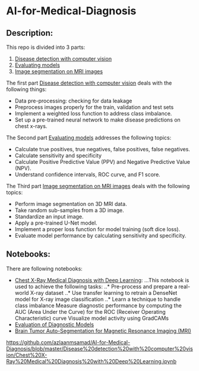 # AI-for-Medical-Diagnosis

## Description:

This repo is divided into 3 parts:
1. [Disease detection with computer vision](https://github.com/azlaanmsamad/AI-for-Medical-Diagnosis/tree/master/Disease%20detection%20with%20computer%20vision)
2. [Evaluating models](https://github.com/azlaanmsamad/AI-for-Medical-Diagnosis/tree/master/Evaluating%20models)
3. [Image segmentation on MRI images](https://github.com/azlaanmsamad/AI-for-Medical-Diagnosis/tree/master/Image%20segmentation%20on%20MRI%20images)



The first part [Disease detection with computer vision](https://github.com/azlaanmsamad/AI-for-Medical-Diagnosis/tree/master/Disease%20detection%20with%20computer%20vision) deals with the following things:
* Data pre-processing: checking for data leakage
* Preprocess images properly for the train, validation and test sets
* Implement a weighted loss function to address class imbalance.
* Set up a pre-trained neural network to make disease predictions on chest x-rays.

The Second part [Evaluating models](https://github.com/azlaanmsamad/AI-for-Medical-Diagnosis/tree/master/Evaluating%20models) addresses the following topics:
* Calculate true positives, true negatives, false positives, false negatives.
* Calculate sensitivity and specificity
* Calculate Positive Predictive Value (PPV) and Negative Predictive Value (NPV).
* Understand confidence intervals, ROC curve, and F1 score.

The Third part [Image segmentation on MRI images](https://github.com/azlaanmsamad/AI-for-Medical-Diagnosis/tree/master/Image%20segmentation%20on%20MRI%20images) deals with the following topics:
* Perform image segmentation on 3D MRI data.
* Take random sub-samples from a 3D image.
* Standardize an input image.
* Apply a pre-trained U-Net model.
* Implement a proper loss function for model training (soft dice loss).
* Evaluate model performance by calculating sensitivity and specificity.

## Notebooks:

There are following notebooks:
* [Chest X-Ray Medical Diagnosis with Deep Learning](https://github.com/azlaanmsamad/AI-for-Medical-Diagnosis/blob/master/Disease%20detection%20with%20computer%20vision/Chest%20X-Ray%20Medical%20Diagnosis%20with%20Deep%20Learning.ipynb):
...This notebook is used to achieve the following tasks:
  ..* Pre-process and prepare a real-world X-ray dataset
  ..* Use transfer learning to retrain a DenseNet model for X-ray image classification
  ..* Learn a technique to handle class imbalance
Measure diagnostic performance by computing the AUC (Area Under the Curve) for the ROC (Receiver Operating Characteristic) curve
Visualize model activity using GradCAMs
* [Evaluation of Diagnostic Models](https://github.com/azlaanmsamad/AI-for-Medical-Diagnosis/blob/master/Evaluating%20models/Evaluation%20of%20Diagnostic%20Models.ipynb)
* [Brain Tumor Auto-Segmentation for Magnetic Resonance Imaging (MRI)](https://github.com/azlaanmsamad/AI-for-Medical-Diagnosis/blob/master/Image%20segmentation%20on%20MRI%20images/Brain%20Tumor%20Auto-Segmentation%20for%20Magnetic%20Resonance%20Imaging%20(MRI).ipynb)



https://github.com/azlaanmsamad/AI-for-Medical-Diagnosis/blob/master/Disease%20detection%20with%20computer%20vision/Chest%20X-Ray%20Medical%20Diagnosis%20with%20Deep%20Learning.ipynb
